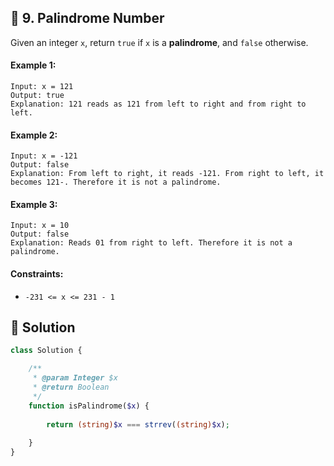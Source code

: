 ## 📝 9. Palindrome Number
Given an integer `x`, return `true` if `x` is a **palindrome**, and `false` otherwise.

#### Example 1:
```
Input: x = 121
Output: true
Explanation: 121 reads as 121 from left to right and from right to left.
```

#### Example 2:
```
Input: x = -121
Output: false
Explanation: From left to right, it reads -121. From right to left, it becomes 121-. Therefore it is not a palindrome.
```

#### Example 3:
```
Input: x = 10
Output: false
Explanation: Reads 01 from right to left. Therefore it is not a palindrome.
```

#### Constraints:
+ `-231 <= x <= 231 - 1`

## 📝 Solution
```php
class Solution {

    /**
     * @param Integer $x
     * @return Boolean
     */
    function isPalindrome($x) {
        
        return (string)$x === strrev((string)$x);
        
    }
}
```
